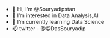 - 👋 Hi, I’m @Souryadipstan
- 👀 I’m interested in Data Analysis,AI
- 🌱 I’m currently learning Data Science
- 📫 twitter - @@DasSouryadip

<!---
Souryadipstan/Souryadipstan is a ✨ special ✨ repository because its `README.md` (this file) appears on your GitHub profile.
You can click the Preview link to take a look at your changes.
--->
